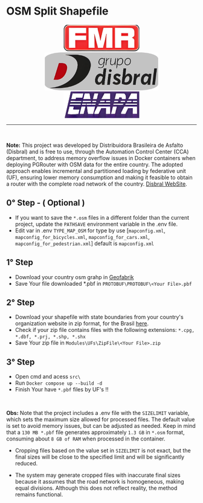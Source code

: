 # OSM Split Shapefile

<div align="center">
    <img src="./ico/logo-fmr.png"       alt="FMR"       style="margin: 0 10px; height: 70px;    width: 200px" />
    <img src="./ico/logo-disbral.png"   alt="Disbral"   style="margin: 0 10px; height: 100px;   width: 300px" />
    <img src="./ico/logo-enapa.png"     alt="ENAPA"     style="margin: 0 10px; height: 70px;    width: 200px" />
</div>
<hr/>
<br>

**Note:** This project was developed by Distribuidora Brasileira de Asfalto (Disbral) and is free to use, through the Automation Control Center (CCA) department, to address memory overflow issues in Docker containers when deploying PGRouter with OSM data for the entire country. The adopted approach enables incremental and partitioned loading by federative unit (UF), ensuring lower memory consumption and making it feasible to obtain a router with the complete road network of the country. [Disbral WebSite](https://www.grupodisbral.com.br/).
<br>

## 0° Step - ( Optional )
- If you want to save the `*.osm` files in a different folder than the current project, update the `PATHSAVE` environment variable in the .env file.
- Edit var in .env `TYPE_MAP_OSM` for type by use [`mapconfig.xml`, `mapconfig_for_bicycles.xml`, `mapconfig_for_cars.xml`, `mapconfig_for_pedestrian.xml`] default is `mapconfig.xml`

## 1° Step
 - Download your country osm grahp in [Geofabrik](https://download.geofabrik.de/)
 - Save Your file downloaded *.pbf in `PROTOBUF\PROTOBUF\<Your File>.pbf`

## 2° Step
 - Download your shapefile with state boundaries from your country's organization website in zip format, for the Brasil [here](https://www.ibge.gov.br/geociencias/organizacao-do-territorio/malhas-territoriais/15774-malhas.html).
 - Check if your zip file contains files with the following extensions: `*.cpg, *.dbf, *.prj, *.shp, *.shx`
 - Save Your zip file in `Modules\UFs\ZipFile\<Your File>.zip`

 ## 3° Step
 - Open cmd and acess `src\`
 - Run `Docker compose up --build -d`
 - Finish Your have `*.pbf` files by UF's !!

<br>

**Obs:** Note that the project includes a .env file with the `SIZELIMIT` variable, which sets the maximum size allowed for processed files. The default value is set to avoid memory issues, but can be adjusted as needed. Keep in mind that a `130 MB *.pbf` file generates approximately `1.3 GB` in `*.osm` format, consuming about `8 GB of RAM` when processed in the container.

* Cropping files based on the value set in `SIZELIMIT` is not exact, but the final sizes will be close to the specified limit and will be significantly reduced.

* The system may generate cropped files with inaccurate final sizes because it assumes that the road network is homogeneous, making equal divisions. Although this does not reflect reality, the method remains functional.
